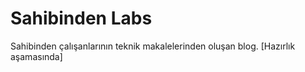 # Sahibinden Labs

Sahibinden çalışanlarının teknik makalelerinden oluşan blog. [Hazırlık aşamasında]
